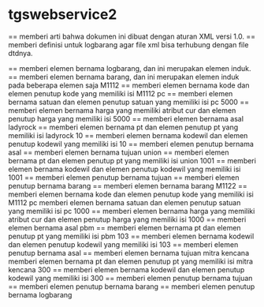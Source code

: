 # tgswebservice2

<?xml version="1.0" encoding="UTF-8"?> == memberi arti bahwa dokumen ini dibuat dengan aturan XML versi 1.0.
<!DOCTYPE logbarang SYSTEM "logbarang.dtd"> == memberi definisi untuk logbarang agar file xml bisa terhubung dengan file dtdnya.


<logbarang> == memberi elemen bernama logbarang, dan ini merupakan elemen induk.
<barang>    == memberi elemen bernama barang, dan ini merupakan elemen induk pada beberapa elemen saja
<kode>M1112</kode> == memberi elemen bernama kode dan elemen penutup kode yang memiliki isi M1112
<satuan>pc</satuan> == memberi elemen bernama satuan dan elemen penutup satuan yang memiliki isi pc
<harga cur="nmtoken">5000</harga> == memberi elemen bernama harga yang memiliki atribut cur dan elemen penutup harga yang memiliki isi 5000
<asal> == memberi elemen bernama asal 
<pt>ladyrock</pt> == memberi elemen bernama pt dan elemen penutup pt yang memiliki isi ladyrock
<kodewil>10</kodewil> == memberi elemen bernama kodewil dan elemen penutup kodewil yang memiliki isi 10
</asal> == memberi elemen penutup bernama asal 
<tujuan> == memberi elemen bernama tujuan
<pt>union</pt> == memberi elemen bernama pt dan elemen penutup pt yang memiliki isi union
<kodewil>1001</kodewil> == memberi elemen bernama kodewil dan elemen penutup kodewil yang memiliki isi 1001
</tujuan> == memberi elemen penutup bernama tujuan
</barang> == memberi elemen penutup bernama barang
<barang> == memberi elemen bernama barang
<kode>M1122</kode> == memberi elemen bernama kode dan elemen penutup kode yang memiliki isi M1112
<satuan>pc</satuan> memberi elemen bernama satuan dan elemen penutup satuan yang memiliki isi pc
<harga cur="nmtoken">1000</harga> == memberi elemen bernama harga yang memiliki atribut cur dan elemen penutup harga yang memiliki isi 1000
<asal> == memberi elemen bernama asal
<pt>pbm</pt> == memberi elemen bernama pt dan elemen penutup pt yang memiliki isi pbm
<kodewil>103</kodewil> == memberi elemen bernama kodewil dan elemen penutup kodewil yang memiliki isi 103
</asal> == memberi elemen penutup bernama asal
<tujuan> == memberi elemen bernama tujuan
<pt>mitra kencana</pt> memberi elemen bernama pt dan elemen penutup pt yang memiliki isi mitra kencana
<kodewil>300</kodewil> == memberi elemen bernama kodewil dan elemen penutup kodewil yang memiliki isi 300
</tujuan> == memberi elemen penutup bernama tujuan
</barang> == memberi elemen penutup bernama barang
</logbarang> == memberi elemen penutup bernama logbarang
